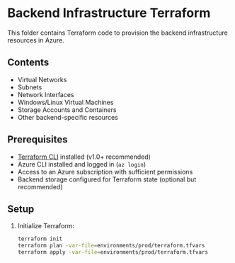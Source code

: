 # Backend Infrastructure Terraform

This folder contains Terraform code to provision the backend infrastructure resources in Azure.

## Contents

- Virtual Networks
- Subnets
- Network Interfaces
- Windows/Linux Virtual Machines
- Storage Accounts and Containers
- Other backend-specific resources

## Prerequisites

- [Terraform CLI](https://www.terraform.io/downloads.html) installed (v1.0+ recommended)
- Azure CLI installed and logged in (`az login`)
- Access to an Azure subscription with sufficient permissions
- Backend storage configured for Terraform state (optional but recommended)

## Setup

1. Initialize Terraform:
   ```bash
   terraform init
   terraform plan -var-file=environments/prod/terraform.tfvars
   terraform apply -var-file=environments/prod/terraform.tfvars
